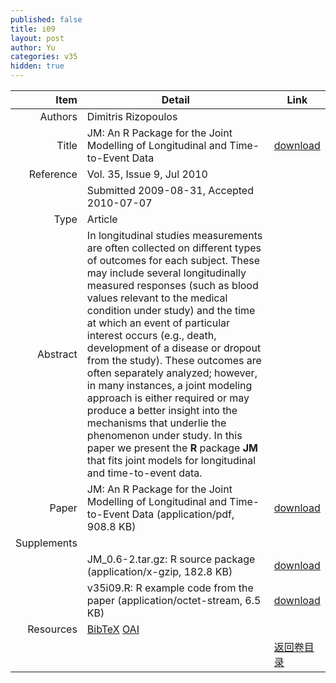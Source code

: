 ```yaml
---
published: false
title: i09
layout: post
author: Yu
categories: v35
hidden: true
---
```


| Item | Detail | Link |
|---:|---|---|
| Authors | Dimitris Rizopoulos| |
| Title |JM: An R Package for the Joint Modelling of Longitudinal and Time-to-Event Data | [download](http://www.jstatsoft.org/v35/i09/paper) |
| Reference |Vol. 35, Issue 9, Jul 2010 | |
| | Submitted 2009-08-31, Accepted 2010-07-07| | 
| Type | Article| |
| Abstract | In longitudinal studies measurements are often collected on different types of outcomes for each subject. These may include several longitudinally measured responses (such as blood values relevant to the medical condition under study) and the time at which an event of particular interest occurs (e.g., death, development of a disease or dropout from the study). These outcomes are often separately analyzed; however, in many instances, a joint modeling approach is either required or may produce a better insight into the mechanisms that underlie the phenomenon under study. In this paper we present the <b>R</b> package <b>JM</b> that fits joint models for longitudinal and time-to-event data.| |
| Paper | JM: An R Package for the Joint Modelling of Longitudinal and Time-to-Event Data  (application/pdf, 908.8 KB)| [download](http://www.jstatsoft.org/v35/i09/paper) |
| Supplements | | |
| |JM_0.6-2.tar.gz: R source package  (application/x-gzip, 182.8 KB)|  [download](http://www.jstatsoft.org/v35/i09/supp/1) |
| |v35i09.R: R example code from the paper  (application/octet-stream, 6.5 KB)|  [download](http://www.jstatsoft.org/v35/i09/supp/2) |
| Resources | [BibTeX](http://www.jstatsoft.org/v35/i09/bibtex) [OAI](http://www.jstatsoft.org/oai?verb=GetRecord&identifier=oai.jstatsoft/v35/i09&prefix=oai_dc)| |
| |  | [返回卷目录]({{site.baseurl}}/volume/v35.html) |